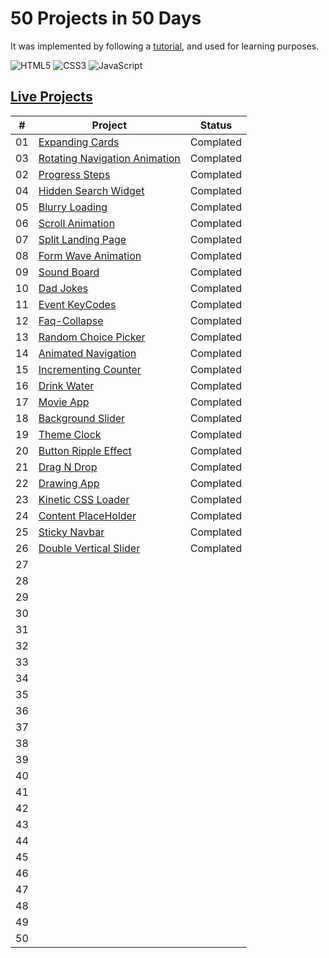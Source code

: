 # 50 Projects in 50 Days

It was implemented by following a [tutorial](https://www.udemy.com/course/50-projects-50-days/), and used for learning purposes.

![HTML5](https://img.shields.io/badge/HTML5-E34F26?style=for-the-badge&logo=html5&logoColor=white) ![CSS3](https://img.shields.io/badge/CSS3-1572B6?style=for-the-badge&logo=css3&logoColor=white) ![JavaScript](https://img.shields.io/badge/JavaScript-F7DF1E?style=for-the-badge&logo=javascript&logoColor=black)

## [Live Projects](https://live-50-projects-in-50-days.vercel.app/)

|  #  | Project                                                                                                                           | Status    |
| :-: | --------------------------------------------------------------------------------------------------------------------------------- | --------- |
| 01  | [Expanding Cards](https://github.com/batuhan-kaya/50_Projects_in_50_Days/tree/main/Projects/01-Expanding-Cards)                   | Complated |
| 03  | [Rotating Navigation Animation](https://github.com/batuhan-kaya/50_Projects_in_50_Days/tree/main/Projects/03-Rotating-Navigation) | Complated |
| 02  | [Progress Steps](https://github.com/batuhan-kaya/50_Projects_in_50_Days/tree/main/Projects/02-Progress-Steps)                     | Complated |
| 04  | [Hidden Search Widget](https://github.com/batuhan-kaya/50_Projects_in_50_Days/tree/main/Projects/04-Hidden-Search-Widget)         | Complated |
| 05  | [Blurry Loading](https://github.com/batuhan-kaya/50_Projects_in_50_Days/tree/main/Projects/05-Blurry-Loading)                     | Complated |
| 06  | [Scroll Animation](https://github.com/batuhan-kaya/50_Projects_in_50_Days/tree/main/Projects/06-Scroll-Animation)                 | Complated |
| 07  | [Split Landing Page](https://github.com/batuhan-kaya/50_Projects_in_50_Days/tree/main/Projects/07-Split-Landing-Page)             | Complated |
| 08  | [Form Wave Animation](https://github.com/batuhan-kaya/50_Projects_in_50_Days/tree/main/Projects/08-Form-Wave-Animation)           | Complated |
| 09  | [Sound Board](https://github.com/batuhan-kaya/50_Projects_in_50_Days/tree/main/Projects/09-Sound-Board)                           | Complated |
| 10  | [Dad Jokes](https://github.com/batuhan-kaya/50_Projects_in_50_Days/tree/main/Projects/10-Dad-Jokes)                               | Complated |
| 11  | [Event KeyCodes](https://github.com/batuhan-kaya/50_Projects_in_50_Days/tree/main/Projects/11-Event-KeyCodes)                     | Complated |
| 12  | [Faq-Collapse](https://github.com/batuhan-kaya/50_Projects_in_50_Days/tree/main/Projects/12-Faq-Collapse)                         | Complated |
| 13  | [Random Choice Picker](https://github.com/batuhan-kaya/50_Projects_in_50_Days/tree/main/Projects/13-Random-Choice-Picker)         | Complated |
| 14  | [Animated Navigation](https://github.com/batuhan-kaya/50_Projects_in_50_Days/tree/main/Projects/14-Animated-Navigation)           | Complated |
| 15  | [Incrementing Counter](https://github.com/batuhan-kaya/50_Projects_in_50_Days/tree/main/Projects/15-Incrementing-Counter)         | Complated |
| 16  | [Drink Water](https://github.com/batuhan-kaya/50_Projects_in_50_Days/tree/main/Projects/16-Drink-Water)                           | Complated |
| 17  | [Movie App](https://github.com/batuhan-kaya/50_Projects_in_50_Days/tree/main/Projects/17-Movie-App)                               | Complated |
| 18  | [Background Slider](https://github.com/batuhan-kaya/50_Projects_in_50_Days/tree/main/Projects/18-Background-Slider)               | Complated |
| 19  | [Theme Clock](https://github.com/batuhan-kaya/50_Projects_in_50_Days/tree/main/Projects/19-Theme-Clock)                           | Complated |
| 20  | [Button Ripple Effect](https://github.com/batuhan-kaya/50_Projects_in_50_Days/tree/main/Projects/20-Button-Ripple-Effect)         | Complated |
| 21  | [Drag N Drop](https://github.com/batuhan-kaya/50_Projects_in_50_Days/tree/main/Projects/21-Drag-N-Drop)                           | Complated |
| 22  | [Drawing App](https://github.com/batuhan-kaya/50_Projects_in_50_Days/tree/main/Projects/22-Drawing-App)                           | Complated |
| 23  | [Kinetic CSS Loader](https://github.com/batuhan-kaya/50_Projects_in_50_Days/tree/main/Projects/23-Kinetic-CSS-Loader)             | Complated |
| 24  | [Content PlaceHolder](https://github.com/batuhan-kaya/50_Projects_in_50_Days/tree/main/Projects/24-Content-Placeholder)           | Complated |
| 25  | [Sticky Navbar](https://github.com/batuhan-kaya/50_Projects_in_50_Days/tree/main/Projects/25-Sticky-Navbar)                       | Complated |
| 26  | [Double Vertical Slider](https://github.com/batuhan-kaya/50_Projects_in_50_Days/tree/main/Projects/26-Double-Vertical-slider)     | Complated |
| 27  |                                                                                                                                   |           |
| 28  |                                                                                                                                   |           |
| 29  |                                                                                                                                   |           |
| 30  |                                                                                                                                   |           |
| 31  |                                                                                                                                   |           |
| 32  |                                                                                                                                   |           |
| 33  |                                                                                                                                   |           |
| 34  |                                                                                                                                   |           |
| 35  |                                                                                                                                   |           |
| 36  |                                                                                                                                   |           |
| 37  |                                                                                                                                   |           |
| 38  |                                                                                                                                   |           |
| 39  |                                                                                                                                   |           |
| 40  |                                                                                                                                   |           |
| 41  |                                                                                                                                   |           |
| 42  |                                                                                                                                   |           |
| 43  |                                                                                                                                   |           |
| 44  |                                                                                                                                   |           |
| 45  |                                                                                                                                   |           |
| 46  |                                                                                                                                   |           |
| 47  |                                                                                                                                   |           |
| 48  |                                                                                                                                   |           |
| 49  |                                                                                                                                   |           |
| 50  |                                                                                                                                   |           |
